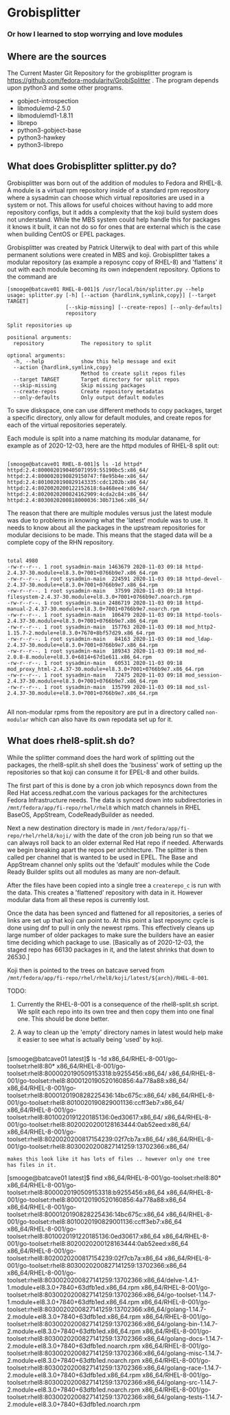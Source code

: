 # Grobisplitter
### Or how I learned to stop worrying and love modules

## Where are the sources 

The Current Master Git Repository for the grobisplitter program is
https://github.com/fedora-modularity/GrobiSplitter . The program
depends upon python3 and some other programs.

* gobject-introspection
* libmodulemd-2.5.0
* libmodulemd1-1.8.11
* librepo
* python3-gobject-base
* python3-hawkey
* python3-librepo

## What does Grobisplitter splitter.py do?

Grobisplitter was born out of the addition of modules to Fedora and
RHEL-8. A module is a virtual rpm repository inside of a standard rpm
repository where a sysadmin can choose which virtual repositories are
used in a system or not. This allows for useful choices without having
to add more repository configs, but it adds a complexity that the koji
build system does not understand. While the MBS system could help
handle this for packages it knows it built, it can not do so for ones
that are external which is the case when building CentOS or EPEL
packages. 

Grobisplitter was created by Patrick Uiterwijk to deal with part of
this while permanent solutions were created in MBS and
koji. Grobisplitter takes a modular repository (as example a reposync
copy of RHEL-8) and 'flattens' it out with each module becoming its
own independent repository. Options to the command are

``` shell
[smooge@batcave01 RHEL-8-001]$ /usr/local/bin/splitter.py --help
usage: splitter.py [-h] [--action {hardlink,symlink,copy}] [--target TARGET]
                   [--skip-missing] [--create-repos] [--only-defaults]
                   repository

Split repositories up

positional arguments:
  repository            The repository to split

optional arguments:
  -h, --help            show this help message and exit
  --action {hardlink,symlink,copy}
                        Method to create split repos files
  --target TARGET       Target directory for split repos
  --skip-missing        Skip missing packages
  --create-repos        Create repository metadatas
  --only-defaults       Only output default modules

```

To save diskspace, one can use different methods to copy packages,
target a specific directory, only allow for default modules, and
create repos for each of the virtual repositories seperately. 

Each module is split into a name matching its modular dataname, for
example as of 2020-12-03, here are the httpd modules of RHEL-8 split out:

``` shell

[smooge@batcave01 RHEL-8-001]$ ls -1d httpd*
httpd:2.4:8000020190405071959:55190bc5:x86_64/
httpd:2.4:8000020190829150747:f8e95b4e:x86_64/
httpd:2.4:8010020190829143335:cdc1202b:x86_64/
httpd:2.4:8020020200122152618:6a468ee4:x86_64/
httpd:2.4:8020020200824162909:4cda2c84:x86_64/
httpd:2.4:8030020200818000036:30b713e6:x86_64/

```

The reason that there are multiple modules versus just the latest
module was due to problems in knowing what the 'latest' module was to
use. It needs to know about all the packages in the upstream
repositories for modular decisions to be made. This means that the
staged data will be a complete copy of the RHN repository.

``` shell

total 4980
-rw-r--r--. 1 root sysadmin-main 1463679 2020-11-03 09:18 httpd-2.4.37-30.module+el8.3.0+7001+0766b9e7.x86_64.rpm
-rw-r--r--. 1 root sysadmin-main  224591 2020-11-03 09:18 httpd-devel-2.4.37-30.module+el8.3.0+7001+0766b9e7.x86_64.rpm
-rw-r--r--. 1 root sysadmin-main   37599 2020-11-03 09:18 httpd-filesystem-2.4.37-30.module+el8.3.0+7001+0766b9e7.noarch.rpm
-rw-r--r--. 1 root sysadmin-main 2486719 2020-11-03 09:18 httpd-manual-2.4.37-30.module+el8.3.0+7001+0766b9e7.noarch.rpm
-rw-r--r--. 1 root sysadmin-main  106479 2020-11-03 09:18 httpd-tools-2.4.37-30.module+el8.3.0+7001+0766b9e7.x86_64.rpm
-rw-r--r--. 1 root sysadmin-main  157763 2020-11-03 09:18 mod_http2-1.15.7-2.module+el8.3.0+7670+8bf57d29.x86_64.rpm
-rw-r--r--. 1 root sysadmin-main   84163 2020-11-03 09:18 mod_ldap-2.4.37-30.module+el8.3.0+7001+0766b9e7.x86_64.rpm
-rw-r--r--. 1 root sysadmin-main  189343 2020-11-03 09:18 mod_md-2.0.8-8.module+el8.3.0+6814+67d1e611.x86_64.rpm
-rw-r--r--. 1 root sysadmin-main   60531 2020-11-03 09:18 mod_proxy_html-2.4.37-30.module+el8.3.0+7001+0766b9e7.x86_64.rpm
-rw-r--r--. 1 root sysadmin-main   72475 2020-11-03 09:18 mod_session-2.4.37-30.module+el8.3.0+7001+0766b9e7.x86_64.rpm
-rw-r--r--. 1 root sysadmin-main  135799 2020-11-03 09:18 mod_ssl-2.4.37-30.module+el8.3.0+7001+0766b9e7.x86_64.rpm


```

All non-modular rpms from the repository are put in a directory called
`non-modular` which can also have its own repodata set up for it.

## What does rhel8-split.sh do?

While the splitter command does the hard work of splitting out the
packages, the rhel8-split.sh shell does the 'business' work of setting
up the repositories so that koji can consume it for EPEL-8 and other
builds.

The first part of this is done by a cron job which reposyncs down from
the Red Hat access.redhat.com the various packages for the
architectures Fedora Infrastructure needs. The data is synced down
into subdirectories in `/mnt/fedora/app/fi-repo/rhel/rhel8` which
match channels in RHEL BaseOS, AppStream, CodeReadyBuilder as needed. 

Next a new destination directory is made in
`/mnt/fedora/app/fi-repo/rhel/rhel8/koji/` with the date of the cron
job being run so that we can always roll back to an older external Red
Hat repo if needed. Afterwards we begin breaking apart the repos per
architecture. The splitter is then called per channel that is wanted
to be used in EPEL. The Base and AppStream channel only splits out the
'default' modules while the Code Ready Builder splits out all modules
as many are non-default.

After the files have been copied into a single tree a `createrepo_c`
is run with the data. This creates a 'flattened' repository with data
in it. However modular data from all these repos is currently lost.

Once the data has been synced and flattened for all repositories, a
series of links are set up that koji can point to. At this point a
last reposync cycle is done using dnf to pull in only the newest
rpms. This effectively cleans up large number of older packages to
make sure the builders have an easier time deciding which package to
use. [Basically as of 2020-12-03, the staged repo has 66130 packages
in it, and the latest shrinks that down to 26530.]

Koji then is pointed to the trees on batcave served from
`/mnt/fedora/app/fi-repo/rhel/rhel8/koji/latest/${arch}/RHEL-8-001`.

TODO:
1. Currently the RHEL-8-001 is a consequence of the rhel8-split.sh
   script. We split each repo into its own tree and then copy them
   into one final one. This should be done better.
2. A way to clean up the 'empty' directory names in latest would help
   make it easier to see what is actually being 'used' by koji.
   
   ```
[smooge@batcave01 latest]$ ls -1d x86_64/RHEL-8-001/go-toolset\:rhel8\:80*
x86_64/RHEL-8-001/go-toolset:rhel8:8000020190509153318:b9255456:x86_64/
x86_64/RHEL-8-001/go-toolset:rhel8:8000120190520160856:4a778a88:x86_64/
x86_64/RHEL-8-001/go-toolset:rhel8:8000120190828225436:14bc675c:x86_64/
x86_64/RHEL-8-001/go-toolset:rhel8:8010020190829001136:ccff3eb7:x86_64/
x86_64/RHEL-8-001/go-toolset:rhel8:8010020191220185136:0ed30617:x86_64/
x86_64/RHEL-8-001/go-toolset:rhel8:8020020200128163444:0ab52eed:x86_64/
x86_64/RHEL-8-001/go-toolset:rhel8:8020020200817154239:02f7cb7a:x86_64/
x86_64/RHEL-8-001/go-toolset:rhel8:8030020200827141259:13702366:x86_64/

   ``` 
   makes this look like it has lots of files .. however only one tree
   has files in it.
   ```

[smooge@batcave01 latest]$ find x86_64/RHEL-8-001/go-toolset\:rhel8\:80*
x86_64/RHEL-8-001/go-toolset:rhel8:8000020190509153318:b9255456:x86_64
x86_64/RHEL-8-001/go-toolset:rhel8:8000120190520160856:4a778a88:x86_64
x86_64/RHEL-8-001/go-toolset:rhel8:8000120190828225436:14bc675c:x86_64
x86_64/RHEL-8-001/go-toolset:rhel8:8010020190829001136:ccff3eb7:x86_64
x86_64/RHEL-8-001/go-toolset:rhel8:8010020191220185136:0ed30617:x86_64
x86_64/RHEL-8-001/go-toolset:rhel8:8020020200128163444:0ab52eed:x86_64
x86_64/RHEL-8-001/go-toolset:rhel8:8020020200817154239:02f7cb7a:x86_64
x86_64/RHEL-8-001/go-toolset:rhel8:8030020200827141259:13702366:x86_64
x86_64/RHEL-8-001/go-toolset:rhel8:8030020200827141259:13702366:x86_64/delve-1.4.1-1.module+el8.3.0+7840+63dfb1ed.x86_64.rpm
x86_64/RHEL-8-001/go-toolset:rhel8:8030020200827141259:13702366:x86_64/go-toolset-1.14.7-1.module+el8.3.0+7840+63dfb1ed.x86_64.rpm
x86_64/RHEL-8-001/go-toolset:rhel8:8030020200827141259:13702366:x86_64/golang-1.14.7-2.module+el8.3.0+7840+63dfb1ed.x86_64.rpm
x86_64/RHEL-8-001/go-toolset:rhel8:8030020200827141259:13702366:x86_64/golang-bin-1.14.7-2.module+el8.3.0+7840+63dfb1ed.x86_64.rpm
x86_64/RHEL-8-001/go-toolset:rhel8:8030020200827141259:13702366:x86_64/golang-docs-1.14.7-2.module+el8.3.0+7840+63dfb1ed.noarch.rpm
x86_64/RHEL-8-001/go-toolset:rhel8:8030020200827141259:13702366:x86_64/golang-misc-1.14.7-2.module+el8.3.0+7840+63dfb1ed.noarch.rpm
x86_64/RHEL-8-001/go-toolset:rhel8:8030020200827141259:13702366:x86_64/golang-race-1.14.7-2.module+el8.3.0+7840+63dfb1ed.x86_64.rpm
x86_64/RHEL-8-001/go-toolset:rhel8:8030020200827141259:13702366:x86_64/golang-src-1.14.7-2.module+el8.3.0+7840+63dfb1ed.noarch.rpm
x86_64/RHEL-8-001/go-toolset:rhel8:8030020200827141259:13702366:x86_64/golang-tests-1.14.7-2.module+el8.3.0+7840+63dfb1ed.noarch.rpm

   ```
